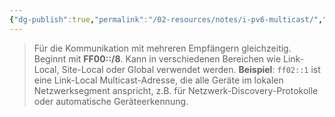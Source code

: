 ```yaml
---
{"dg-publish":true,"permalink":"/02-resources/notes/i-pv6-multicast/","tags":["netzwerk/ip/ipv6"],"updated":"2024-07-30T11:04:03.000+02:00"}
---
```


> Für die Kommunikation mit mehreren Empfängern gleichzeitig. Beginnt mit **FF00::/8**. Kann in verschiedenen Bereichen wie Link-Local, Site-Local oder Global verwendet werden. **Beispiel**: `ff02::1` ist eine Link-Local Multicast-Adresse, die alle Geräte im lokalen Netzwerksegment anspricht, z.B. für Netzwerk-Discovery-Protokolle oder automatische Geräteerkennung.
